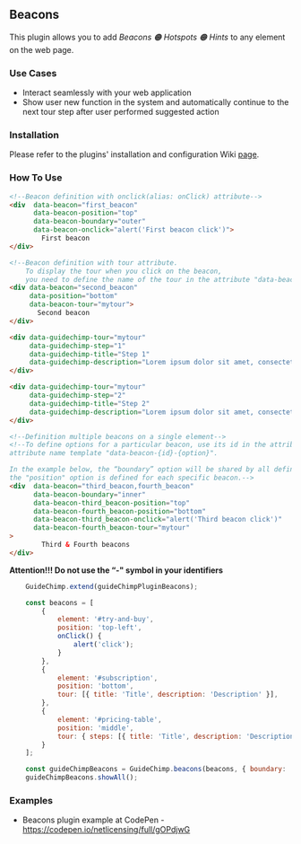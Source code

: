 ## Beacons

This plugin allows you to add *Beacons 🟠 Hotspots 🟠 Hints* to any element on the web page.

### Use Cases

- Interact seamlessly with your web application
- Show user new function in the system and automatically continue to the next tour step after user performed suggested action

### Installation

Please refer to the plugins' installation and configuration Wiki [page](https://github.com/Labs64/GuideChimp/wiki/Configure#plugins).

### How To Use

```html
<!--Beacon definition with onclick(alias: onClick) attribute-->
<div  data-beacon="first_beacon"
      data-beacon-position="top"
      data-beacon-boundary="outer"
      data-beacon-onclick="alert('First beacon click')">
        First beacon
</div>

<!--Beacon definition with tour attribute.
    To display the tour when you click on the beacon, 
    you need to define the name of the tour in the attribute "data-beacon-tour"-->
<div data-beacon="second_beacon"
     data-position="bottom"
     data-beacon-tour="mytour">
       Second beacon
</div>

<div data-guidechimp-tour="mytour"
     data-guidechimp-step="1"
     data-guidechimp-title="Step 1"
     data-guidechimp-description="Lorem ipsum dolor sit amet, consectetur adipiscing elit.">
</div>

<div data-guidechimp-tour="mytour"
     data-guidechimp-step="2"
     data-guidechimp-title="Step 2"
     data-guidechimp-description="Lorem ipsum dolor sit amet, consectetur adipiscing elit.">
</div>

<!--Definition multiple beacons on a single element-->
<!--To define options for a particular beacon, use its id in the attribute names, 
attribute name template "data-beacon-{id}-{option}".

In the example below, the “boundary” option will be shared by all definitions of beacons, 
the "position" option is defined for each specific beacon.-->
<div  data-beacon="third_beacon,fourth_beacon"
      data-beacon-boundary="inner"
      data-beacon-third_beacon-position="top"
      data-beacon-fourth_beacon-position="bottom"
      data-beacon-third_beacon-onclick="alert('Third beacon click')"
      data-beacon-fourth_beacon-tour="mytour"
>
        Third & Fourth beacons
</div>

```
**Attention!!! Do not use the “-" symbol in your identifiers**


```javascript
    GuideChimp.extend(guideChimpPluginBeacons);

    const beacons = [
        {
            element: '#try-and-buy',
            position: 'top-left',
            onClick() {
                alert('click');
            }
        },
        {
            element: '#subscription',
            position: 'bottom',
            tour: [{ title: 'Title', description: 'Description' }],
        },
        {
            element: '#pricing-table',
            position: 'middle',
            tour: { steps: [{ title: 'Title', description: 'Description' }], options: { position: 'left' } },
        }
    ];

    const guideChimpBeacons = GuideChimp.beacons(beacons, { boundary: 'outer' });
    guideChimpBeacons.showAll();
```

### Examples

* Beacons plugin example at CodePen - https://codepen.io/netlicensing/full/gOPdjwG
